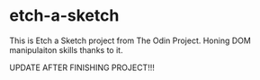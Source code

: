 # etch-a-sketch

This is Etch a Sketch project from The Odin Project. Honing DOM manipulaiton skills thanks to it.

UPDATE AFTER FINISHING PROJECT!!!
